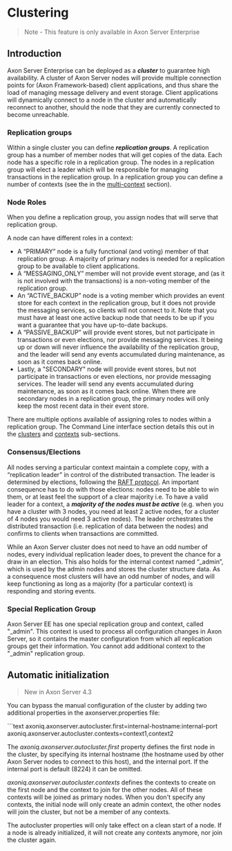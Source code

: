 # Clustering

> Note - This feature is only available in Axon Server Enterprise

## Introduction

Axon Server Enterprise can be deployed as a _**cluster**_ to guarantee high availability. A cluster of Axon Server nodes will provide multiple connection points for \(Axon Framework-based\) client applications, and thus share the load of managing message delivery and event storage. Client applications will dynamically connect to a node in the cluster and automatically reconnect to another, should the node that they are currently connected to become unreachable.‌

### Replication groups

Within a single cluster you can define _**replication groups**_. A replication group has a number of member nodes that will get copies of the data. Each node has a specific role in a replication group. The nodes in a replication group will elect a 
leader which will be responsible for managing transactions in the replication group. In a replication group you can define a number of contexts (see the in the [multi-context]() section).  
 

### Node Roles

When you define a replication group, you assign nodes that will serve that replication group.

A node can have different roles in a context:

* A “PRIMARY” node is a fully functional \(and voting\) member of that replication group. 
A majority of primary nodes is needed for a replication group to be available to client applications.
* A “MESSAGING\_ONLY” member will not provide event storage, and \(as it is not involved with the transactions\) is a non-voting member of the replication group.
* An “ACTIVE\_BACKUP” node is a voting member which provides an event store for each context in the replication group, but it does not provide the messaging services, so clients will not connect to it. Note that you must have at least one active backup node that needs to be up if you want a guarantee that you have up-to-date backups.
* A “PASSIVE\_BACKUP” will provide event stores, but not participate in transactions or even elections, nor provide messaging services. It being up or down will never influence the availability of the replication group, and the leader will send any events accumulated during maintenance, as soon as it comes back online.
* Lastly, a "SECONDARY" node will provide event stores, but not participate in transactions or even elections, nor provide messaging services. The leader will send any events accumulated during maintenance, as soon as it comes back online. When there 
are secondary nodes in a replication group, the primary nodes will only keep the most recent data in their event store. 

There are multiple options available of assigning roles to nodes within a replication group. The Command Line interface section details this out in the [clusters](admin-configuration/command-line-interface.md#cluster-enterprise-edition-only) and [contexts](admin-configuration/command-line-interface.md#context-enterprise-edition-only) sub-sections.

### Consensus/Elections

All nodes serving a particular context maintain a complete copy, with a “replication leader” in control of the distributed transaction. The leader is determined by elections, following the [RAFT protocol](https://raft.github.io/). An important consequence has to do with those elections: nodes need to be able to win them, or at least feel the support of a clear majority i.e. To have a valid leader for a context, a _**majority of the nodes must be active**_ \(e.g. when you have a cluster with 3 nodes, you need at least 2 active nodes, for a cluster of 4 nodes you would need 3 active nodes\).‌ The leader orchestrates the distributed transaction \(i.e. replication of data between the nodes\) and confirms to clients when transactions are committed.

While an Axon Server cluster does not need to have an odd number of nodes, every individual replication leader does, to prevent the chance for a draw in an election. This also holds for the internal context named “\_admin”, which is used by the admin nodes and stores the cluster structure data. As a consequence most clusters will have an odd number of nodes, and will keep functioning as long as a majority \(for a particular context\) is responding and storing events.

### Special Replication Group

Axon Server EE has one special replication group and context, called "\_admin". This context is used to process all configuration changes in Axon Server, so it contains the master configuration from which all replication groups get their information.‌
You cannot add additional context to the "\_admin" replication group.

## Automatic initialization <a id="automatic-initialization"></a>

> New in Axon Server 4.3

You can bypass the manual configuration of the cluster by adding two additional properties in the axonserver.properties file:

\`\`\`text axoniq.axonserver.autocluster.first=internal-hostname:internal-port axoniq.axonserver.autocluster.contexts=context1,context2

The _axoniq.axonserver.autocluster.first_ property defines the first node in the cluster, by specifying its internal hostname \(the hostname used by other Axon Server nodes to connect to this host\), and the internal port. If the internal port is default \(8224\) it can be omitted.‌

_axoniq.axonserver.autocluster.contexts_ defines the contexts to create on the first node and the context to join for the other nodes. All of these contexts will be joined as primary nodes. When you don't specify any contexts, the initial node will only create an admin context, the other nodes will join the cluster, but not be a member of any contexts.‌

The autocluster properties will only take effect on a clean start of a node. If a node is already initialized, it will not create any contexts anymore, nor join the cluster again.‌

